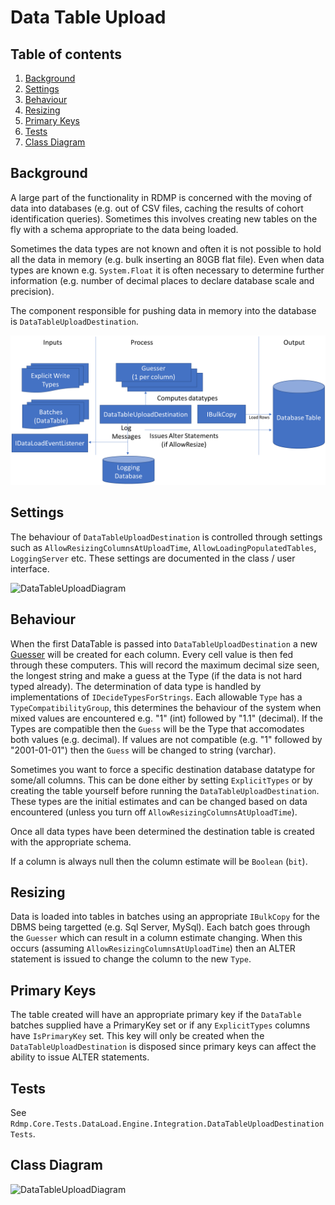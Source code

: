 # Data Table Upload

## Table of contents
1. [Background](#background)
2. [Settings](#settings)
3. [Behaviour](#behaviour)
4. [Resizing](#resizing)
4. [Primary Keys](#primary-keys)
4. [Tests](#tests)
4. [Class Diagram](#class-diagram)

## Background
A large part of the functionality in RDMP is concerned with the moving of data into databases (e.g. out of CSV files, caching the results of cohort identification queries).  Sometimes this involves creating new tables on the fly with a schema appropriate to the data being loaded.  

Sometimes the data types are not known and often it is not possible to hold all the data in memory (e.g. bulk inserting an 80GB flat file).  Even when data types are known e.g. `System.Float` it is often necessary to determine further information (e.g. number of decimal places to declare database scale and precision).

The component responsible for pushing data in memory into the database is `DataTableUploadDestination`.

![DataTableUploadDiagram](Images/DataTableUpload/DataTableUploadDiagram.png) 

## Settings
The behaviour of `DataTableUploadDestination` is controlled through settings such as `AllowResizingColumnsAtUploadTime`, `AllowLoadingPopulatedTables`, `LoggingServer` etc.  These settings are documented in the class / user interface.

![DataTableUploadDiagram](Images/DataTableUpload/Settings.png)

## Behaviour
When the first DataTable is passed into `DataTableUploadDestination` a new [Guesser](https://github.com/HicServices/TypeGuesser) will be created for each column.  Every cell value is then fed through these computers.  This will record the maximum decimal size seen, the longest string and make a guess at the Type (if the data is not hard typed already).  The determination of data type is handled by implementations of `IDecideTypesForStrings`.  Each allowable `Type` has a `TypeCompatibilityGroup`, this determines the behaviour of the system when mixed values are encountered e.g. "1" (int) followed by "1.1" (decimal).  If the Types are compatible then the `Guess` will be the Type that accomodates both values (e.g. decimal).  If values are not compatible (e.g. "1" followed by "2001-01-01") then the `Guess` will be changed to string (varchar).

Sometimes you want to force a specific destination database datatype for some/all columns.  This can be done either by setting `ExplicitTypes` or by creating the table yourself before running the `DataTableUploadDestination`. These types are the initial estimates and can be changed based on data encountered (unless you turn off `AllowResizingColumnsAtUploadTime`).

Once all data types have been determined the destination table is created with the appropriate schema.

If a column is always null then the column estimate will be `Boolean` (`bit`).

## Resizing
Data is loaded into tables in batches using an appropriate `IBulkCopy` for the DBMS being targetted (e.g. Sql Server, MySql).  Each batch goes through the `Guesser` which can result in a column estimate changing.  When this occurs (assuming `AllowResizingColumnsAtUploadTime`) then an ALTER statement is issued to change the column to the new `Type`.

## Primary Keys
The table created will have an appropriate primary key if the `DataTable` batches supplied have a PrimaryKey set or if any `ExplicitTypes` columns have `IsPrimaryKey` set.  This key will only be created when the `DataTableUploadDestination` is disposed since primary keys can affect the ability to issue ALTER statements.

## Tests
See `Rdmp.Core.Tests.DataLoad.Engine.Integration.DataTableUploadDestinationTests`.

## Class Diagram
![DataTableUploadDiagram](Images/DataTableUpload/ClassDiagram.png)